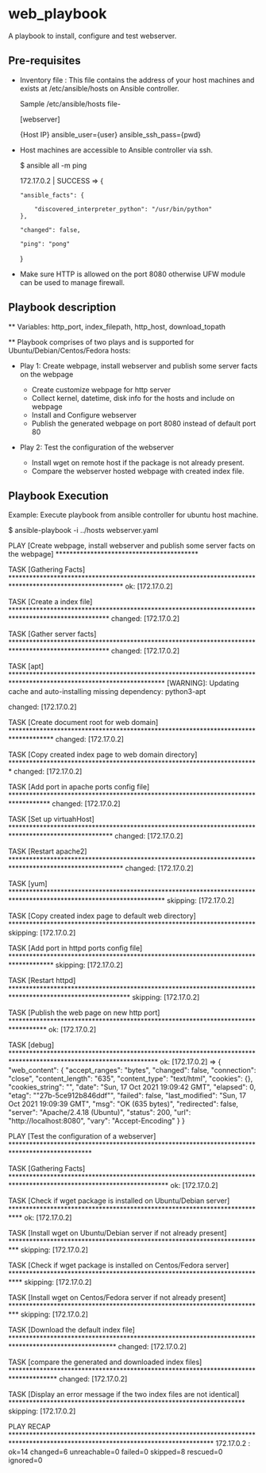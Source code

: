 # web_playbook

A playbook to install, configure and test webserver.

Pre-requisites
--------------
- Inventory file : This file contains the address of your host machines and exists at /etc/ansible/hosts on Ansible controller.

  Sample /etc/ansible/hosts file-

  [webserver]
  
  {Host IP} ansible_user={user} ansible_ssh_pass={pwd}

- Host machines are accessible to Ansible controller via ssh.

  $ ansible all -m ping
    
    172.17.0.2 | SUCCESS => {
    
      "ansible_facts": {
      
          "discovered_interpreter_python": "/usr/bin/python"
      }, 
      
      "changed": false, 
      
      "ping": "pong"
      
    }
  
- Make sure HTTP is allowed on the port 8080 otherwise UFW module can be used to manage firewall.

Playbook description
---------------------

** Variables: http_port, index_filepath, http_host, download_topath

** Playbook comprises of two plays and is supported for Ubuntu/Debian/Centos/Fedora hosts:
- Play 1: Create webpage, install webserver and publish some server facts on the webpage
 
  + Create customize webpage for http server
  + Collect kernel, datetime, disk info for the hosts and include on webpage
  + Install and Configure webserver
  + Publish the generated webpage on port 8080 instead of default port 80

- Play 2: Test the configuration of the webserver

  + Install wget on remote host if the package is not already present.
  + Compare the webserver hosted webpage with created index file. 

Playbook Execution
------------------

Example: Execute playbook from ansible controller for ubuntu host machine.

$ ansible-playbook -i ../hosts webserver.yaml 

PLAY [Create webpage, install webserver and publish some server facts on the webpage] *****************************************

TASK [Gathering Facts] ********************************************************************************************************
ok: [172.17.0.2]

TASK [Create a index file] ****************************************************************************************************
changed: [172.17.0.2]

TASK [Gather server facts] ****************************************************************************************************
changed: [172.17.0.2]

TASK [apt] ********************************************************************************************************************
[WARNING]: Updating cache and auto-installing missing dependency: python3-apt

changed: [172.17.0.2]

TASK [Create document root for web domain] ************************************************************************************
changed: [172.17.0.2]

TASK [Copy created index page to web domain directory] ************************************************************************
changed: [172.17.0.2]

TASK [Add port in apache ports config file] ***********************************************************************************
changed: [172.17.0.2]

TASK [Set up virtuahHost] *****************************************************************************************************
changed: [172.17.0.2]

TASK [Restart apache2] ********************************************************************************************************
changed: [172.17.0.2]

TASK [yum] ********************************************************************************************************************
skipping: [172.17.0.2]

TASK [Copy created index page to default web directory] ***********************************************************************
skipping: [172.17.0.2]

TASK [Add port in httpd ports config file] ************************************************************************************
skipping: [172.17.0.2]

TASK [Restart httpd] **********************************************************************************************************
skipping: [172.17.0.2]

TASK [Publish the web page on new http port] **********************************************************************************
ok: [172.17.0.2]

TASK [debug] ******************************************************************************************************************
ok: [172.17.0.2] => {
    "web_content": {
        "accept_ranges": "bytes", 
        "changed": false, 
        "connection": "close", 
        "content_length": "635", 
        "content_type": "text/html", 
        "cookies": {}, 
        "cookies_string": "", 
        "date": "Sun, 17 Oct 2021 19:09:42 GMT", 
        "elapsed": 0, 
        "etag": "\"27b-5ce912b846ddf\"", 
        "failed": false, 
        "last_modified": "Sun, 17 Oct 2021 19:09:39 GMT", 
        "msg": "OK (635 bytes)", 
        "redirected": false, 
        "server": "Apache/2.4.18 (Ubuntu)", 
        "status": 200, 
        "url": "http://localhost:8080", 
        "vary": "Accept-Encoding"
    }
}

PLAY [Test the configuration of a webserver] ***********************************************************************************************

TASK [Gathering Facts] *********************************************************************************************************************
ok: [172.17.0.2]

TASK [Check if wget package is installed on Ubuntu/Debian server] ***************************************************************************
ok: [172.17.0.2]

TASK [Install wget on Ubuntu/Debian server if not already present] **************************************************************************
skipping: [172.17.0.2]

TASK [Check if wget package is installed on Centos/Fedora server] ***************************************************************************
skipping: [172.17.0.2]

TASK [Install wget on Centos/Fedora server if not already present] **************************************************************************
skipping: [172.17.0.2]

TASK [Download the default index file] ******************************************************************************************************
changed: [172.17.0.2]

TASK [compare the generated and downloaded index files] *************************************************************************************
changed: [172.17.0.2]

TASK [Display an error message if the two index files are not identical] ********************************************************************
skipping: [172.17.0.2]

PLAY RECAP **********************************************************************************************************************************
172.17.0.2                 : ok=14   changed=6    unreachable=0    failed=0    skipped=8    rescued=0    ignored=0
